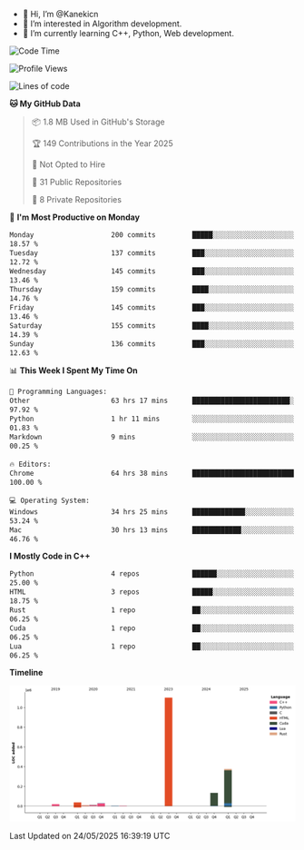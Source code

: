 - 👋 Hi, I’m @Kanekicn
- 👀 I’m interested in Algorithm development.
- 🌱 I’m currently learning C++, Python, Web development.

<!---
cotecsz/cotecsz is a ✨ special ✨ repository because its `README.md` (this file) appears on your GitHub profile.
You can click the Preview link to take a look at your changes.
--->

<!--START_SECTION:waka-->
![Code Time](http://img.shields.io/badge/Code%20Time-3%2C474%20hrs%2028%20mins-blue)

![Profile Views](http://img.shields.io/badge/Profile%20Views-0-blue)

![Lines of code](https://img.shields.io/badge/From%20Hello%20World%20I%27ve%20Written-1.7%20million%20lines%20of%20code-blue)

**🐱 My GitHub Data** 

> 📦 1.8 MB Used in GitHub's Storage 
 > 
> 🏆 149 Contributions in the Year 2025
 > 
> 🚫 Not Opted to Hire
 > 
> 📜 31 Public Repositories 
 > 
> 🔑 8 Private Repositories 
 > 
📅 **I'm Most Productive on Monday** 

```text
Monday                   200 commits         █████░░░░░░░░░░░░░░░░░░░░   18.57 % 
Tuesday                  137 commits         ███░░░░░░░░░░░░░░░░░░░░░░   12.72 % 
Wednesday                145 commits         ███░░░░░░░░░░░░░░░░░░░░░░   13.46 % 
Thursday                 159 commits         ████░░░░░░░░░░░░░░░░░░░░░   14.76 % 
Friday                   145 commits         ███░░░░░░░░░░░░░░░░░░░░░░   13.46 % 
Saturday                 155 commits         ████░░░░░░░░░░░░░░░░░░░░░   14.39 % 
Sunday                   136 commits         ███░░░░░░░░░░░░░░░░░░░░░░   12.63 % 
```


📊 **This Week I Spent My Time On** 

```text
💬 Programming Languages: 
Other                    63 hrs 17 mins      ████████████████████████░   97.92 % 
Python                   1 hr 11 mins        ░░░░░░░░░░░░░░░░░░░░░░░░░   01.83 % 
Markdown                 9 mins              ░░░░░░░░░░░░░░░░░░░░░░░░░   00.25 % 

🔥 Editors: 
Chrome                   64 hrs 38 mins      █████████████████████████   100.00 % 

💻 Operating System: 
Windows                  34 hrs 25 mins      █████████████░░░░░░░░░░░░   53.24 % 
Mac                      30 hrs 13 mins      ████████████░░░░░░░░░░░░░   46.76 % 
```

**I Mostly Code in C++** 

```text
Python                   4 repos             ██████░░░░░░░░░░░░░░░░░░░   25.00 % 
HTML                     3 repos             █████░░░░░░░░░░░░░░░░░░░░   18.75 % 
Rust                     1 repo              ██░░░░░░░░░░░░░░░░░░░░░░░   06.25 % 
Cuda                     1 repo              ██░░░░░░░░░░░░░░░░░░░░░░░   06.25 % 
Lua                      1 repo              ██░░░░░░░░░░░░░░░░░░░░░░░   06.25 % 
```



**Timeline**

![Lines of Code chart](https://raw.githubusercontent.com/Kanekicn/Kanekicn/master/assets/bar_graph.png)


 Last Updated on 24/05/2025 16:39:19 UTC
<!--END_SECTION:waka-->
